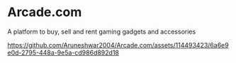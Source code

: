 # Arcade.com
A platform to buy, sell and rent gaming gadgets and accessories


https://github.com/Aruneshwar2004/Arcade.com/assets/114493423/6a6e9e0d-2795-448a-9e5a-cd986d892d18

